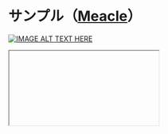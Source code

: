 # サンプル（[Meacle](https://meacle.onrender.com)）

[![IMAGE ALT TEXT HERE]([https://jphacks.com/wp-content/uploads/2024/07/JPHACKS2024_ogp.jpg)](https://youtu.be/gsMWPTQBKpA)

<div>
<iframe src="https://youtu.be/gsMWPTQBKpA></iframe>
</div>

## 製品概要
筋トレ×Tech

### 背景(製品開発のきっかけ、課題等）
近年、大学生の間で筋トレが人気を集める一方、自分に合った栄養素の計算や、それに基づくバランスの取れた献立を作るのは非常に手間がかかります。同じようなメニューばかり、例えばサラダチキンやブロッコリーだけの食生活にうんざりしている人も少なくありません。本製品は、こうした課題を解決し、効果的な食生活をサポートします！

### 製品説明（具体的な製品の説明）
このアプリは、日々の**栄養バランスを考慮した献立を自動生成**し、ユーザーの筋トレ中の食生活をサポートするツールです。食事の栄養素を計算・管理する負担を減らし、ボタン一つで最適なメニューを提案します。直感的なUIで手軽に朝・昼・夕の食事プランを組み立てられるのが特徴です。

#### 🛠️ 具体的な利用の流れ

##### 1. 必要栄養素の入力
   - 初回利用時、ユーザーの年齢・性別・活動量などを入力します。
   - これらの情報にもとに、1日に必要な栄養素（カロリー、タンパク質、脂質、炭水化物）を計算します。

##### 2. 献立の自動生成
   - ボタンを押すと、朝食・昼食・夕食の3つの時間帯ごとに適した献立が生成されます。
   - 朝・昼・夕それぞれに必要な栄養素の割合を（朝食：1/4、昼食：3/8、夕食：3/8）として最適化します。

##### 3. メニューの表示と確認
   - 献立はカテゴリー別（朝食・昼食・夕食）にカード形式で表示されます。
   - 各メニューには選択された料理名が一覧で表示され、栄養バランスの整った食事が一目でわかります。

##### 4. ボタンで再生成
   - 「献立を変更」ボタンを押すことで、別の献立案が再計算されて表示されます。
   - これにより、ユーザーは好みに合った献立が見つかるまで何度でもプランを変更可能です。

##### 5. 総栄養素の確認
   - 各食事の合計で1日に必要なカロリー・タンパク質・脂質・炭水化物の摂取量が計算され、画面下部に表示されます。
   - 目標とする必要栄養素との比較もできるため、食生活の改善に役立ちます。

### 特長
#### 1. 重複のないメニュー選択  
主食や副菜は同じ日に重複しないように設計されており、バランスの取れた食事を保証します。  

#### 2. ユーザの身体情報に合った献立の提案
ユーザの身体情報をもとに、1日に必要な栄養素の計算を行い、それに合わせた献立を作成します。

#### 3. リアルタイムな献立切り替え  
再計算ボタンで、データベースから瞬時に新しいメニューを引き出し、表示を更新します。
    
### 解決出来ること
#### 1. 栄養素の計算負担軽減  
多忙な日常の中で、毎日の食事に必要な栄養素を計算するのは大変です。このアプリは、ユーザーが必要な栄養素（カロリー、タンパク質、脂質、炭水化物）を一度入力することで、自動的に献立を生成し、計算の手間を省きます。

#### 2. 健康的な食事の選択支援
栄養バランスの取れた食事を選ぶことは、健康を維持する上で重要です。アプリは、朝・昼・夕それぞれの食事に適したメニューを自動的に生成し、ユーザーが簡単に健康的な選択ができるようサポートします。

#### 3. バランスの取れた献立の提供  
主食や副菜の重複を避ける設計により、毎日の献立がバラエティ豊かになります。特に「玄米」は例外として複数回登場可能で、健康的な食材を何度も楽しむことができます。

#### 4. リアルタイムな献立の切り替え  
「献立を変更」ボタンを押すだけで、新しいメニューが瞬時に表示されます。これにより、ユーザーは気分や好みに応じて簡単に献立を変更でき、柔軟に対応することが可能です。

#### 5. 栄養素のトラッキング  
各食事の合計で、1日に必要なカロリーや栄養素が計算され、目標値との比較ができるため、ユーザーは自身の食生活を改善するための指標を得られます。
   
### 今後の展望
- 各種レシピアプリとの連携により、より多彩な献立を表示する。
- カレンダー機能を搭載し、長期的な食事管理を行えるようにする。
- 食材を指定し献立を表示するシステムを構築する。
- 提案する献立のジャンルをユーザが指定できるようにする。

### 注力したこと（こだわり等）
##### 1. ユーザビリティの向上  
   ユーザーが簡単に操作できるように、直感的なUIデザインを採用しました。食事プランの生成や献立変更がボタン一つで行えるため、手間を減らし、使いやすさを重視しました。

#### 2. 栄養素の精度向上  
   ユーザーが入力した必要な栄養素に基づいて、献立を自動生成するアルゴリズムを最適化しました。これにより、バランスの取れた食事が提案できるようになっています。

#### 3. 多様なメニューの提供  
   ユーザーの好みに応じた多様なメニューを用意するため、データベースを豊富に管理しています。これにより、毎日の献立が単調にならず、食事の楽しみを増やすことを目指しました。

#### 4. リアルタイムな対応 
   ユーザーが好みに応じて献立を変更できるように、再計算ボタンを設置しました。これにより、その時々の気分や食材の在庫に応じて、柔軟に献立を調整できるようにしました。

#### 5. 栄養素のトラッキング機能  
   各食事の合計栄養素を表示することで、ユーザーが自身の食生活を振り返ることができる機能を追加しました。これにより、健康管理に役立てることができるようになっています。

## 開発技術
### 活用した技術
#### フレームワーク・ライブラリ・モジュール
- Flask
- Pandas
- Bootstrap
- NumPy
- Flask-SQLAlchemy

#### デバイス

### 独自技術
#### ハッカソンで開発した独自機能・技術
* 独自で開発したものの内容をこちらに記載してください
* 特に力を入れた部分をファイルリンク、またはcommit_idを記載してください。
